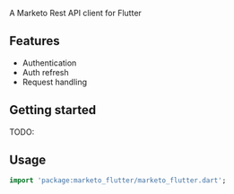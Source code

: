 A Marketo Rest API client for Flutter

## Features
- Authentication
- Auth refresh
- Request handling

## Getting started

TODO: 

## Usage
```dart
import 'package:marketo_flutter/marketo_flutter.dart';
```

